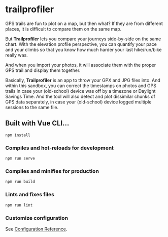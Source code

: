 # trailprofiler

GPS trails are fun to plot on a map, but then what? If they are from different places, it is difficult to compare them on the same map.

But **Trailprofiler** lets you compare your journeys side-by-side on the same chart. With the elevation profile perspective, you can quantify your pace and your climbs so that you know how much harder your last hike/run/bike really was.

And when you import your photos, it will associate them with the proper GPS trail and display them together.

Basically, **Trailprofiler** is an app to throw your GPX and JPG files into. And within this sandbox, you can correct the timestamps on photos and GPS trails in case your (old-school) device was off by a timezone or Daylight Savings Time. And the tool will also detect and plot dissimilar chunks of GPS data separately, in case your (old-school) device logged multiple sessions to the same file.

## Built with Vue CLI...

```
npm install
```

### Compiles and hot-reloads for development

```
npm run serve
```

### Compiles and minifies for production

```
npm run build
```

### Lints and fixes files

```
npm run lint
```

### Customize configuration

See [Configuration Reference](https://cli.vuejs.org/config/).

